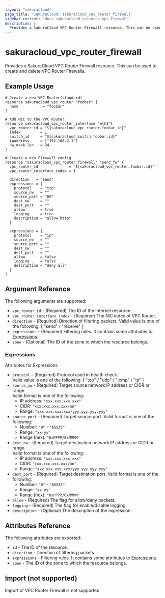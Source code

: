 ```yaml
---
layout: "sakuracloud"
page_title: "SakuraCloud: sakuracloud_vpc_router_firewall"
sidebar_current: "docs-sakuracloud-resource-vpc-firewall"
description: |-
  Provides a SakuraCloud VPC Router Firewall resource. This can be used to create and delete VPC Router Firewalls.
---
```


# sakuracloud\_vpc\_router\_firewall

Provides a SakuraCloud VPC Router Firewall resource. This can be used to create and delete VPC Router Firewalls.

## Example Usage

```hcl
# Create a new VPC Router(standard)
resource sakuracloud_vpc_router "foobar" {
  name           = "foobar"
}

# Add NIC to the VPC Router
resource sakuracloud_vpc_router_interface "eth1"{
  vpc_router_id = "${sakuracloud_vpc_router.foobar.id}"
  index         = 1
  switch_id     = "${sakuracloud_switch.foobar.id}"
  ipaddress     = ["192.168.2.1"]
  nw_mask_len   = 24
}

# Create a new Firewall config
resource "sakuracloud_vpc_router_firewall" "send_fw" {
  vpc_router_id              = "${sakuracloud_vpc_router.foobar.id}"
  vpc_router_interface_index = 1
  
  direction   = "send"
  expressions = {
    protocol    = "tcp"
    source_nw   = ""
    source_port = "80"
    dest_nw     = ""
    dest_port   = ""
    allow       = true
    logging     = true
    description = "allow http"
  }

  expressions = {
    protocol    = "ip"
    source_nw   = ""
    source_port = ""
    dest_nw     = ""
    dest_port   = ""
    allow       = false
    logging     = false
    description = "deny all"
  }
}

```

## Argument Reference

The following arguments are supported:

* `vpc_router_id` - (Required) The ID of the Internet resource.
* `vpc_router_interface_index` - (Required) The NIC index of VPC Router.
* `direction` - (Required) Direction of filtering packets.
Valid value is one of the following: [ "send" / "receive" ]
* `expressions` - (Required) Filtering rules. It contains some attributes to [Expressions](#expressions).
* `zone` - (Optional) The ID of the zone to which the resource belongs.

### Expressions

Attributes for Expressions:

* `protocol` - (Required) Protocol used in health check.  
Valid value is one of the following: [ "tcp" / "udp" / "icmp" / "ip" ]
* `source_nw` - (Required) Target source network IP address or CIDR or range.  
Valid format is one of the following:   
  * IP address: `"xxx.xxx.xxx.xxx"`
  * CIDR: `"xxx.xxx.xxx.xxx/nn"`
  * Range: `"xxx.xxx.xxx.xxx/yyy.yyy.yyy.yyy"`
* `source_port` - (Required) Target source port.
Valid format is one of the following:
  * Number: `"0"` - `"65535"`
  * Range: `"xx-yy"`
  * Range (hex): `"0xPPPP/0xMMMM"`
* `dest_nw` - (Required) Target destination network IP address or CIDR or range.  
  Valid format is one of the following:   
    * IP address: `"xxx.xxx.xxx.xxx"`
    * CIDR: `"xxx.xxx.xxx.xxx/nn"`
    * Range: `"xxx.xxx.xxx.xxx/yyy.yyy.yyy.yyy"`
* `dest_port` - (Required) Target destination port.
Valid format is one of the following:
  * Number: `"0"` - `"65535"`
  * Range: `"xx-yy"`
  * Range (hex): `"0xPPPP/0xMMMM"`
* `allow` - (Required) The flag for allow/deny packets.
* `logging` - (Required) The flag for enable/disable logging.
* `description` - (Optional) The description of the expression.

## Attributes Reference

The following attributes are exported:

* `id` - The ID of the resource.
* `direction` - Direction of filtering packets.
* `expressions` - Filtering rules. It contains some attributes to [Expressions](#expressions).
* `zone` - The ID of the zone to which the resource belongs.

## Import (not supported)

Import of VPC Router Firewall is not supported.
